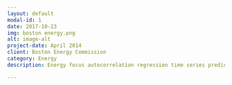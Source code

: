 ```yaml
---
layout: default
modal-id: 1
date: 2017-10-23
img: boston energy.png
alt: image-alt
project-date: April 2014
client: Boston Energy Commission
category: Energy
description: Energy focus autocorrelation regression time series predictive analysis for electrical energy consumption at Boston Public Library.

---
```

